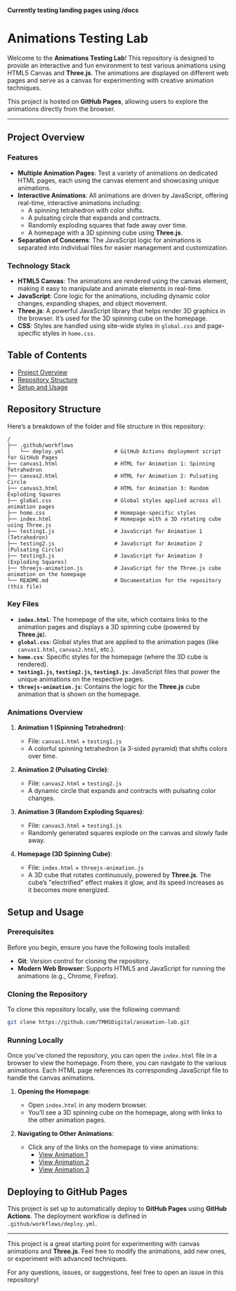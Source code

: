 __Currently testing landing pages using /docs__ 

# Animations Testing Lab

Welcome to the **Animations Testing Lab**! This repository is designed to provide an interactive and fun environment to test various animations using HTML5 Canvas and **Three.js**. The animations are displayed on different web pages and serve as a canvas for experimenting with creative animation techniques.

This project is hosted on **GitHub Pages**, allowing users to explore the animations directly from the browser.

---

## Project Overview

### Features

- **Multiple Animation Pages**: Test a variety of animations on dedicated HTML pages, each using the canvas element and showcasing unique animations.
- **Interactive Animations**: All animations are driven by JavaScript, offering real-time, interactive animations including:
  - A spinning tetrahedron with color shifts.
  - A pulsating circle that expands and contracts.
  - Randomly exploding squares that fade away over time.
  - A homepage with a 3D spinning cube using **Three.js**.
- **Separation of Concerns**: The JavaScript logic for animations is separated into individual files for easier management and customization.

### Technology Stack

- **HTML5 Canvas**: The animations are rendered using the canvas element, making it easy to manipulate and animate elements in real-time.
- **JavaScript**: Core logic for the animations, including dynamic color changes, expanding shapes, and object movement.
- **Three.js**: A powerful JavaScript library that helps render 3D graphics in the browser. It’s used for the 3D spinning cube on the homepage.
- **CSS**: Styles are handled using site-wide styles in `global.css` and page-specific styles in `home.css`.

## Table of Contents

- [Project Overview](#project-overview)
- [Repository Structure](#repository-structure)
- [Setup and Usage](#setup-and-usage)

## Repository Structure

Here’s a breakdown of the folder and file structure in this repository:

```plaintext
/
├── .github/workflows
│   └── deploy.yml                # GitHub Actions deployment script for GitHub Pages
├── canvas1.html                  # HTML for Animation 1: Spinning Tetrahedron
├── canvas2.html                  # HTML for Animation 2: Pulsating Circle
├── canvas3.html                  # HTML for Animation 3: Random Exploding Squares
├── global.css                    # Global styles applied across all animation pages
├── home.css                      # Homepage-specific styles
├── index.html                    # Homepage with a 3D rotating cube using Three.js
├── testing1.js                   # JavaScript for Animation 1 (Tetrahedron)
├── testing2.js                   # JavaScript for Animation 2 (Pulsating Circle)
├── testing3.js                   # JavaScript for Animation 3 (Exploding Squares)
├── threejs-animation.js          # JavaScript for the Three.js cube animation on the homepage
└── README.md                     # Documentation for the repository (this file)
```

### Key Files

- **`index.html`**: The homepage of the site, which contains links to the animation pages and displays a 3D spinning cube (powered by **Three.js**).
- **`global.css`**: Global styles that are applied to the animation pages (like `canvas1.html`, `canvas2.html`, etc.).
- **`home.css`**: Specific styles for the homepage (where the 3D cube is rendered).
- **`testing1.js`, `testing2.js`, `testing3.js`**: JavaScript files that power the unique animations on the respective pages.
- **`threejs-animation.js`**: Contains the logic for the **Three.js** cube animation that is shown on the homepage.

### Animations Overview

1. **Animation 1 (Spinning Tetrahedron)**:
   - File: `canvas1.html` + `testing1.js`
   - A colorful spinning tetrahedron (a 3-sided pyramid) that shifts colors over time.

2. **Animation 2 (Pulsating Circle)**:
   - File: `canvas2.html` + `testing2.js`
   - A dynamic circle that expands and contracts with pulsating color changes.

3. **Animation 3 (Random Exploding Squares)**:
   - File: `canvas3.html` + `testing3.js`
   - Randomly generated squares explode on the canvas and slowly fade away.

4. **Homepage (3D Spinning Cube)**:
   - File: `index.html` + `threejs-animation.js`
   - A 3D cube that rotates continuously, powered by **Three.js**. The cube’s "electrified" effect makes it glow, and its speed increases as it becomes more energized.

## Setup and Usage

### Prerequisites

Before you begin, ensure you have the following tools installed:
- **Git**: Version control for cloning the repository.
- **Modern Web Browser**: Supports HTML5 and JavaScript for running the animations (e.g., Chrome, Firefox).

### Cloning the Repository

To clone this repository locally, use the following command:

```bash
git clone https://github.com/TMHSDigital/animation-lab.git
```

### Running Locally

Once you’ve cloned the repository, you can open the `index.html` file in a browser to view the homepage. From there, you can navigate to the various animations. Each HTML page references its corresponding JavaScript file to handle the canvas animations.

1. **Opening the Homepage**:
   - Open `index.html` in any modern browser.
   - You’ll see a 3D spinning cube on the homepage, along with links to the other animation pages.

2. **Navigating to Other Animations**:
   - Click any of the links on the homepage to view animations:
     - [View Animation 1](canvas1.html)
     - [View Animation 2](canvas2.html)
     - [View Animation 3](canvas3.html)

## Deploying to GitHub Pages

This project is set up to automatically deploy to **GitHub Pages** using **GitHub Actions**. The deployment workflow is defined in `.github/workflows/deploy.yml`.


---

This project is a great starting point for experimenting with canvas animations and **Three.js**. Feel free to modify the animations, add new ones, or experiment with advanced techniques.

For any questions, issues, or suggestions, feel free to open an issue in this repository!

